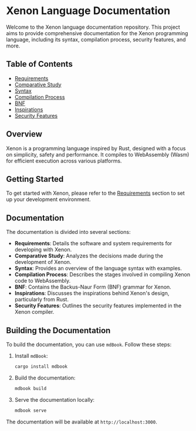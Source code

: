 # Xenon Language Documentation

Welcome to the Xenon language documentation repository. This project aims to provide comprehensive documentation for the Xenon programming language, including its syntax, compilation process, security features, and more.

## Table of Contents

- [Requirements](src/requirements.md)
- [Comparative Study](src/comparative_study.md)
- [Syntax](src/syntax.md)
- [Compilation Process](src/compilation_process.md)
- [BNF](src/xenon.bnf)
- [Inspirations](src/inspirations.md)
- [Security Features](src/security_features.md)

## Overview

Xenon is a programming language inspired by Rust, designed with a focus on simplicity, safety and performance. It compiles to WebAssembly (Wasm) for efficient execution across various platforms.

## Getting Started

To get started with Xenon, please refer to the [Requirements](src/requirements.md) section to set up your development environment.

## Documentation

The documentation is divided into several sections:

- **Requirements**: Details the software and system requirements for developing with Xenon.
- **Comparative Study**: Analyzes the decisions made during the development of Xenon.
- **Syntax**: Provides an overview of the language syntax with examples.
- **Compilation Process**: Describes the stages involved in compiling Xenon code to WebAssembly.
- **BNF**: Contains the Backus-Naur Form (BNF) grammar for Xenon.
- **Inspirations**: Discusses the inspirations behind Xenon's design, particularly from Rust.
- **Security Features**: Outlines the security features implemented in the Xenon compiler.

## Building the Documentation

To build the documentation, you can use `mdBook`. Follow these steps:

1. Install `mdBook`:
    ```sh
    cargo install mdbook
    ```

2. Build the documentation:
    ```sh
    mdbook build
    ```

3. Serve the documentation locally:
    ```sh
    mdbook serve
    ```

The documentation will be available at `http://localhost:3000`.
